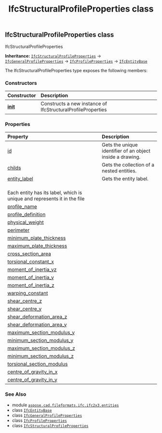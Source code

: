 ﻿---
title: IfcStructuralProfileProperties class
second_title: Aspose.CAD for Python via .NET API References
description: 
type: docs
weight: 5610
url: /python-net/aspose.cad.fileformats.ifc.ifc2x3.entities/ifcstructuralprofileproperties/
is_root: false
---

## IfcStructuralProfileProperties class

IfcStructuralProfileProperties



**Inheritance:** [`IfcStructuralProfileProperties`](/cad/python-net/aspose.cad.fileformats.ifc.ifc2x3.entities/ifcstructuralprofileproperties) → 
[`IfcGeneralProfileProperties`](/cad/python-net/aspose.cad.fileformats.ifc.ifc2x3.entities/ifcgeneralprofileproperties) → 
[`IfcProfileProperties`](/cad/python-net/aspose.cad.fileformats.ifc.ifc2x3.entities/ifcprofileproperties) → 
[`IfcEntityBase`](/cad/python-net/aspose.cad.fileformats.ifc/ifcentitybase)



The IfcStructuralProfileProperties type exposes the following members:

### Constructors
| Constructor | Description |
| :- | :- |
| [__init__](/cad/python-net/aspose.cad.fileformats.ifc.ifc2x3.entities/ifcstructuralprofileproperties/__init__/#) | Constructs a new instance of IfcStructuralProfileProperties |


### Properties
| Property | Description |
| :- | :- |
| [id](/cad/python-net/aspose.cad.fileformats.ifc.ifc2x3.entities/ifcstructuralprofileproperties/id) | Gets the unique identifier of an object inside a drawing. |
| [childs](/cad/python-net/aspose.cad.fileformats.ifc.ifc2x3.entities/ifcstructuralprofileproperties/childs) | Gets the collection of a nested entities. |
| [entity_label](/cad/python-net/aspose.cad.fileformats.ifc.ifc2x3.entities/ifcstructuralprofileproperties/entity_label) | Gets the entity label.<br/>Each entity has its label, which is unique and represents it in the file |
| [profile_name](/cad/python-net/aspose.cad.fileformats.ifc.ifc2x3.entities/ifcstructuralprofileproperties/profile_name) |  |
| [profile_definition](/cad/python-net/aspose.cad.fileformats.ifc.ifc2x3.entities/ifcstructuralprofileproperties/profile_definition) |  |
| [physical_weight](/cad/python-net/aspose.cad.fileformats.ifc.ifc2x3.entities/ifcstructuralprofileproperties/physical_weight) |  |
| [perimeter](/cad/python-net/aspose.cad.fileformats.ifc.ifc2x3.entities/ifcstructuralprofileproperties/perimeter) |  |
| [minimum_plate_thickness](/cad/python-net/aspose.cad.fileformats.ifc.ifc2x3.entities/ifcstructuralprofileproperties/minimum_plate_thickness) |  |
| [maximum_plate_thickness](/cad/python-net/aspose.cad.fileformats.ifc.ifc2x3.entities/ifcstructuralprofileproperties/maximum_plate_thickness) |  |
| [cross_section_area](/cad/python-net/aspose.cad.fileformats.ifc.ifc2x3.entities/ifcstructuralprofileproperties/cross_section_area) |  |
| [torsional_constant_x](/cad/python-net/aspose.cad.fileformats.ifc.ifc2x3.entities/ifcstructuralprofileproperties/torsional_constant_x) |  |
| [moment_of_inertia_yz](/cad/python-net/aspose.cad.fileformats.ifc.ifc2x3.entities/ifcstructuralprofileproperties/moment_of_inertia_yz) |  |
| [moment_of_inertia_y](/cad/python-net/aspose.cad.fileformats.ifc.ifc2x3.entities/ifcstructuralprofileproperties/moment_of_inertia_y) |  |
| [moment_of_inertia_z](/cad/python-net/aspose.cad.fileformats.ifc.ifc2x3.entities/ifcstructuralprofileproperties/moment_of_inertia_z) |  |
| [warping_constant](/cad/python-net/aspose.cad.fileformats.ifc.ifc2x3.entities/ifcstructuralprofileproperties/warping_constant) |  |
| [shear_centre_z](/cad/python-net/aspose.cad.fileformats.ifc.ifc2x3.entities/ifcstructuralprofileproperties/shear_centre_z) |  |
| [shear_centre_y](/cad/python-net/aspose.cad.fileformats.ifc.ifc2x3.entities/ifcstructuralprofileproperties/shear_centre_y) |  |
| [shear_deformation_area_z](/cad/python-net/aspose.cad.fileformats.ifc.ifc2x3.entities/ifcstructuralprofileproperties/shear_deformation_area_z) |  |
| [shear_deformation_area_y](/cad/python-net/aspose.cad.fileformats.ifc.ifc2x3.entities/ifcstructuralprofileproperties/shear_deformation_area_y) |  |
| [maximum_section_modulus_y](/cad/python-net/aspose.cad.fileformats.ifc.ifc2x3.entities/ifcstructuralprofileproperties/maximum_section_modulus_y) |  |
| [minimum_section_modulus_y](/cad/python-net/aspose.cad.fileformats.ifc.ifc2x3.entities/ifcstructuralprofileproperties/minimum_section_modulus_y) |  |
| [maximum_section_modulus_z](/cad/python-net/aspose.cad.fileformats.ifc.ifc2x3.entities/ifcstructuralprofileproperties/maximum_section_modulus_z) |  |
| [minimum_section_modulus_z](/cad/python-net/aspose.cad.fileformats.ifc.ifc2x3.entities/ifcstructuralprofileproperties/minimum_section_modulus_z) |  |
| [torsional_section_modulus](/cad/python-net/aspose.cad.fileformats.ifc.ifc2x3.entities/ifcstructuralprofileproperties/torsional_section_modulus) |  |
| [centre_of_gravity_in_x](/cad/python-net/aspose.cad.fileformats.ifc.ifc2x3.entities/ifcstructuralprofileproperties/centre_of_gravity_in_x) |  |
| [centre_of_gravity_in_y](/cad/python-net/aspose.cad.fileformats.ifc.ifc2x3.entities/ifcstructuralprofileproperties/centre_of_gravity_in_y) |  |



### See Also
* module [`aspose.cad.fileformats.ifc.ifc2x3.entities`](..)
* class [`IfcEntityBase`](/cad/python-net/aspose.cad.fileformats.ifc/ifcentitybase)
* class [`IfcGeneralProfileProperties`](/cad/python-net/aspose.cad.fileformats.ifc.ifc2x3.entities/ifcgeneralprofileproperties)
* class [`IfcProfileProperties`](/cad/python-net/aspose.cad.fileformats.ifc.ifc2x3.entities/ifcprofileproperties)
* class [`IfcStructuralProfileProperties`](/cad/python-net/aspose.cad.fileformats.ifc.ifc2x3.entities/ifcstructuralprofileproperties)
